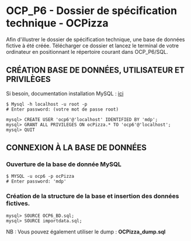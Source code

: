 # OCP_P6 - Dossier de spécification technique - OCPizza

Afin d'illustrer le dossier de spécification technique, une base de données fictive à été créée. Télécharger ce dossier et lancez le terminal de votre ordinateur en positionnant le répertoire courant dans OCP_P6/SQL.

## CRÉATION BASE DE DONNÉES, UTILISATEUR ET PRIVILÈGES
Si besoin, documentation installation MySQL : [ici](https://openclassrooms.com/fr/courses/1959476-administrez-vos-bases-de-donnees-avec-mysql/1959969-installez-mysql)
```console
$ Mysql -h localhost -u root -p
# Enter password: (votre mot de passe root)
```
```mysql
mysql> CREATE USER 'ocp6'@'localhost' IDENTIFIED BY 'mdp';
mysql> GRANT ALL PRIVILEGES ON ocPizza.* TO 'ocp6'@'localhost';
mysql> QUIT
```

## CONNEXION À LA BASE DE DONNÉES

### Ouverture de la base de donnée MySQL
```console
$ MYSQL -u ocp6 -p ocPizza
# Enter password: 'mdp'
```

### Création de la structure de la base et insertion des données fictives.
```mysql
mysql> SOURCE OCP6_BD.sql;
mysql> SOURCE importdata.sql;
```

NB : Vous pouvez également utiliser le dump :  **OCPizza_dump.sql**
